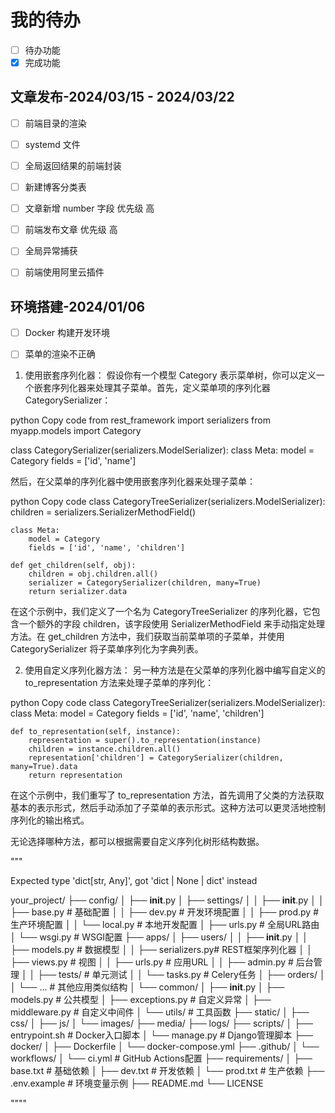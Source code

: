 
# 我的待办
+ [ ] 待办功能
+ [X] 完成功能

## 文章发布-2024/03/15 - 2024/03/22
+ [ ] 前端目录的渲染    
+ [ ] systemd 文件
+ [ ] 全局返回结果的前端封装
+ [ ] 新建博客分类表
+ [ ] 文章新增 number 字段   优先级 高
+ [ ] 前端发布文章           优先级 高
+ [ ] 全局异常捕获
+ [ ] 前端使用阿里云插件


## 环境搭建-2024/01/06
+ [ ] Docker 构建开发环境
+ [ ] 菜单的渲染不正确




1. 使用嵌套序列化器：
假设你有一个模型 Category 表示菜单树，你可以定义一个嵌套序列化器来处理其子菜单。首先，定义菜单项的序列化器 CategorySerializer：

python
Copy code
from rest_framework import serializers
from myapp.models import Category

class CategorySerializer(serializers.ModelSerializer):
    class Meta:
        model = Category
        fields = ['id', 'name']

然后，在父菜单的序列化器中使用嵌套序列化器来处理子菜单：

python
Copy code
class CategoryTreeSerializer(serializers.ModelSerializer):
    children = serializers.SerializerMethodField()

    class Meta:
        model = Category
        fields = ['id', 'name', 'children']

    def get_children(self, obj):
        children = obj.children.all()
        serializer = CategorySerializer(children, many=True)
        return serializer.data
在这个示例中，我们定义了一个名为 CategoryTreeSerializer 的序列化器，它包含一个额外的字段 children，该字段使用 SerializerMethodField 来手动指定处理方法。在 get_children 方法中，我们获取当前菜单项的子菜单，并使用 CategorySerializer 将子菜单序列化为字典列表。

2. 使用自定义序列化器方法：
另一种方法是在父菜单的序列化器中编写自定义的 to_representation 方法来处理子菜单的序列化：

python
Copy code
class CategoryTreeSerializer(serializers.ModelSerializer):
    class Meta:
        model = Category
        fields = ['id', 'name', 'children']

    def to_representation(self, instance):
        representation = super().to_representation(instance)
        children = instance.children.all()
        representation['children'] = CategorySerializer(children, many=True).data
        return representation
在这个示例中，我们重写了 to_representation 方法，首先调用了父类的方法获取基本的表示形式，然后手动添加了子菜单的表示形式。这种方法可以更灵活地控制序列化的输出格式。

无论选择哪种方法，都可以根据需要自定义序列化树形结构数据。



"""

Expected type 'dict[str, Any]', got 'dict | None | dict' instead 

your_project/
├── config/
│   ├── __init__.py
│   ├── settings/
│   │   ├── __init__.py
│   │   ├── base.py       # 基础配置
│   │   ├── dev.py        # 开发环境配置
│   │   ├── prod.py       # 生产环境配置
│   │   └── local.py      # 本地开发配置
│   ├── urls.py           # 全局URL路由
│   └── wsgi.py           # WSGI配置
├── apps/
│   ├── users/
│   │   ├── __init__.py
│   │   ├── models.py     # 数据模型
│   │   ├── serializers.py# REST框架序列化器
│   │   ├── views.py      # 视图
│   │   ├── urls.py       # 应用URL
│   │   ├── admin.py      # 后台管理
│   │   ├── tests/        # 单元测试
│   │   └── tasks.py      # Celery任务
│   ├── orders/
│   │   └── ...           # 其他应用类似结构
│   └── common/
│       ├── __init__.py
│       ├── models.py     # 公共模型
│       ├── exceptions.py # 自定义异常
│       ├── middleware.py # 自定义中间件
│       └── utils/        # 工具函数
├── static/
│   ├── css/
│   ├── js/
│   └── images/
├── media/
├── logs/
├── scripts/
│   ├── entrypoint.sh     # Docker入口脚本
│   └── manage.py         # Django管理脚本
├── docker/
│   ├── Dockerfile
│   └── docker-compose.yml
├── .github/
│   └── workflows/
│       └── ci.yml        # GitHub Actions配置
├── requirements/
│   ├── base.txt          # 基础依赖
│   ├── dev.txt           # 开发依赖
│   └── prod.txt          # 生产依赖
├── .env.example         # 环境变量示例
├── README.md
└── LICENSE


""""



